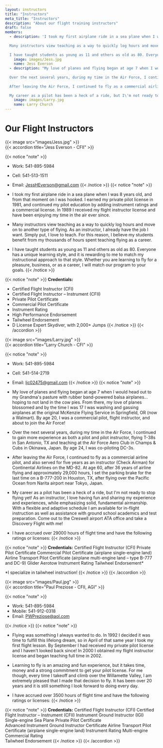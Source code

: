 ```yaml
---
layout: instructors
title: "Instructors"
meta_title: "Instructors"
description: "About our flight training instructors"
draft: false
members:
  - description: 'I took my first airplane ride in a sea plane when I was 8 years old, and from that moment on I was hooked. I earned my private pilot license in 1981, and continued my pilot education by adding instrument ratings and a commercial license. In 1989 I received my flight instructor license and have been enjoying my time in the air ever since.<br /><br />
  
  Many instructors view teaching as a way to quickly log hours and move on to another type of flying. As an instructor, I already have the job I want. Simply put, I love to teach. For this reason, I believe my students benefit from my thousands of hours spent teaching flying as a career.<br /><br />
  
  I have taught students as young as 11 and others as old as 80. Everyone has a unique learning style, and it is rewarding to me to match my instructional approach to that style. Whether you are learning to fly for a pleasure, business, or as a career, I will match our program to your goals.'
    image: images/Jess.jpg
    name: Jess Everson
  - description: "My love of planes and flying began at age 7 when I would head out to my Grandma\'s pasture with rubber band-powered balsa airplanes... hoping to not land in the cow pies. From there, my love of planes blossomed and by the time I was 17 I was washing and gassing airplanes at the original McKenzie Flying Service in Springfield, OR (now a Walmart). By age 20, I was a commercial pilot, flight instructor, and about to join the Air Force!<br /><br />
  
  Over the next several years, during my time in the Air Force, I continued to gain more experience as both a pilot and pilot instructor, flying T-38s in San Antonio, TX and teaching at the Air Force Aero Club in Champs & Cubs in Okinawa, Japan. By age 24, I was co-piloting DC-3s.<br /><br />
  
  After leaving the Air Force, I continued to fly as a commercial airline pilot, and also served for five years as an instructor (Check Airman) for Continental Airlines on the MD-82. At age 60, after 36 years of airline flying and approximately 29,000 hours, I set the parking brake for the last time on a B-777-200 in Houston, TX, after flying over the Pacific Ocean from Narita airport near Tokyo, Japan.<br /><br />
  
  My career as a pilot has been a heck of a ride, but I\'m not ready to stop flying yet! As an instructor, I love having fun and sharing my experience and experiences, while emphasizing solid, fundamental airmanship. With a flexible and adaptive schedule I am available for in-flight instruction as well as assistance with ground school academics and test preparation. Come out to the Creswell airport ATA office and take a Discovery Flight with me!"
    image: images/Larry.jpg
    name: Larry Church
---
```


# Our Flight Instructors

<div class="container-fluid">
<div class="row row-cols-2 ">
<div class="col-3">
{{< image src="images/Jess.jpg" >}}
</div>
<div class="col-lg-6">
{{< accordion title="Jess Everson - CFII" >}}

{{< notice "note" >}}
- Work: 541-895-5984
- Cell: 541-513-1511
- Email: JessHEverson@gmail.com
{{< /notice >}}
{{< notice "note" >}}

- I took my first airplane ride in a sea plane when I was 8 years old, and from that moment on I was hooked. I earned my private pilot license in 1981, and continued my pilot education by adding instrument ratings and a commercial license. In 1989 I received my flight instructor license and have been enjoying my time in the air ever since.

- Many instructors view teaching as a way to quickly log hours and move on to another type of flying. As an instructor, I already have the job I want. Simply put, I love to teach. For this reason, I believe my students benefit from my thousands of hours spent teaching flying as a career.

- I have taught students as young as 11 and others as old as 80. Everyone has a unique learning style, and it is rewarding to me to match my instructional approach to that style. Whether you are learning to fly for a pleasure, business, or as a career, I will match our program to your goals.
{{< /notice >}}

{{< notice "note" >}}
**Credentials:**
- Certified Flight Instructor (CFI)
- Certified Flight Instructor – Instrument (CFII)
- Private Pilot Certificate
- Commercial Pilot Certificate
- Instrument Rating
- High Performance Endorsement
- Tailwheel Endorsement         
- D License Expert Skydiver, with 2,000+ Jumps
{{< /notice >}}
{{< /accordion >}}
</div>
</div>
<div class="row row-cols-2 ">
<div class="col-3">
{{< image src="images/Larry.jpg" >}}
</div>
<div class="col-lg-6">
{{< accordion title="Larry Church - CFI" >}}

{{< notice "note" >}}
- Work: 541-895-5984
- Cell: 541-514-2719
- Email: ljc02475@gmail.com
{{< /notice >}}
{{< notice "note" >}}
- My love of planes and flying began at age 7 when I would head out to my Grandma's pasture with rubber band-powered balsa airplanes... hoping to not land in the cow pies. From there, my love of planes blossomed and by the time I was 17 I was washing and gassing airplanes at the original McKenzie Flying Service in Springfield, OR (now a Walmart). By age 20, I was a commercial pilot, flight instructor, and about to join the Air Force!

- Over the next several years, during my time in the Air Force, I continued to gain more experience as both a pilot and pilot instructor, flying T-38s in San Antonio, TX and teaching at the Air Force Aero Club in Champs & Cubs in Okinawa, Japan. By age 24, I was co-piloting DC-3s.

- After leaving the Air Force, I continued to fly as a commercial airline pilot, and also served for five years as an instructor (Check Airman) for Continental Airlines on the MD-82. At age 60, after 36 years of airline flying and approximately 29,000 hours, I set the parking brake for the last time on a B-777-200 in Houston, TX, after flying over the Pacific Ocean from Narita airport near Tokyo, Japan. 

- My career as a pilot has been a heck of a ride, but I'm not ready to stop flying yet! As an instructor, I love having fun and sharing my experience and experiences, while emphasizing solid, fundamental airmanship. With a flexible and adaptive schedule I am available for in-flight instruction as well as assistance with ground school academics and test preparation. Come out to the Creswell airport ATA office and take a Discovery Flight with me!

- I have accrued over 29000 hours of flight time and have the following ratings or licenses:
{{< /notice >}}

{{< notice "note" >}}
**Credentials:**
    Certified Flight Instructor (CFI)
    Private Pilot Certificate
    Commercial Pilot Certificate (airplane single-engine land)
    Airline Transport Pilot Certificate (airplane multi-engine land – type B-777 and DC-9)
    Glider Aerotow
    Instrument Rating
    Tailwheel Endorsement*

*I specialize in tailwheel instruction!
{{< /notice >}}
{{< /accordion >}}
</div>
</div>
<div class="row row-cols-2 ">
<div class="col-3">
{{< image src="images/Paul.jpg" >}}
</div>
<div class="col-lg-6">
{{< accordion title="Paul Preziose - CFII, AGI" >}}

{{< notice "note" >}}
- Work: 541-895-5984
- Mobile: 541-912-0318
- Email: PWPreziose@aol.com

{{< /notice >}}
{{< notice "note" >}}
- Flying was something I always wanted to do. In 1992 I decided it was time to fulfill this lifelong dream, so in April of that same year I took my first flight lesson. By September I had received my private pilot license and I haven't looked back since! In 2000 I obtained my flight instructor license and began teaching full time in 2002.

- Learning to fly is an amazing and fun experience, but it takes time, money and a strong commitment to get your pilot license. For me though, every time I takeoff and climb over the Willamette Valley, I am extremely pleased that I made that decision to fly. It has been over 20 years and it is still something I look forward to doing every day.

- I have accrued over 3500 hours of flight time and have the following ratings or licenses:
{{< /notice >}}

{{< notice "note" >}}
**Credentials:**
    Certified Flight Instructor (CFI)
    Certified Flight Instructor – Instrument (CFII)
    Instrument Ground Instructor (IGI)
    Single-engine Sea Plane Private Pilot Certificate   
    Advanced Instrument Ground Instructor Certificate
    Airline Transport Pilot Certificate (airplane single-engine land)
    Instrument Rating
    Multi-engine Commercial Rating       
    Tailwheel Endorsement
{{< /notice >}}
{{< /accordion >}}
</div>
</div>
</div>